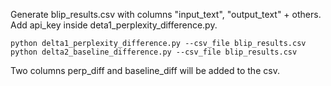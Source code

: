 Generate blip_results.csv with columns "input_text", "output_text" + others.<br> Add api_key inside deta1_perplexity_difference.py. 

```
python delta1_perplexity_difference.py --csv_file blip_results.csv
python delta2_baseline_difference.py --csv_file blip_results.csv
```

Two columns perp_diff and baseline_diff will be added to the csv.

